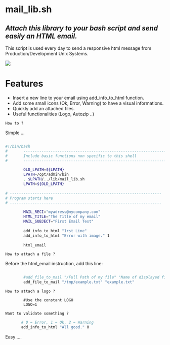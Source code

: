 # mail_lib.sh

## _Attach this library to your bash script and send easily an HTML email._


This script is used every day to send a responsive html message from Production/Development Unix Systems.

<img src=“https://github.com/uakm2201/main/email.png”>

# Features
- Insert a new line to your email using add_info_to_html function.
- Add some small icons (Ok, Error, Warning) to have a visual informations.
- Quickly add an attached files.
- Useful functionalities (Logo, Autozip ..) 

`How to ? `

Simple ...

```sh

#!/bin/bash 
#       -------------------------------------------------------------------
#       Include basic functions non specific to this shell
#       -------------------------------------------------------------------

        OLD_LPATH=${LPATH}
        LPATH=/opt/admin/bin
        . $LPATH/../lib/mail_lib.sh
        LPATH=${OLD_LPATH}
        
# -------------------------------------------------------------------
# Program starts here
# -------------------------------------------------------------------

        MAIL_RECI="myadress@mycompany.com"
        HTML_TITLE="The Title of my email"
        MAIL_SUBJECT="First Email Test"
        
        add_info_to_html "1rst Line"
        add_info_to_html "Error with image." 1
        
        html_email
```


`How to attach a file ?`

Before the html_email instruction, add this line:
      
```sh

        #add_file_to_mail "/Full Path of my file" "Name of displayed file on the email"
        add_file_to_mail "/tmp/example.txt" "example.txt"
```   

`How to attach a logo ?`

```plain    
        #Use the constant LOGO    
        LOGO=1    
```       

`Want to validate something ?`

```sh
       # 0 = Error, 1 = Ok, 2 = Warning 
       add_info_to_html "All good." 0
```       

Easy ....

